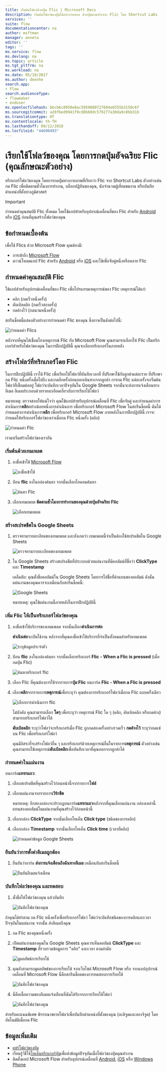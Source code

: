 ```yaml
---
title: เริ่มต้นโฟลว์ด้วยปุ่ม Flic | Microsoft Docs
description: เริ่มต้นโฟลว์ของปุ่มได้อย่างง่ายดาย ด้วยปุ่มตามจริงจาก Flic โดย Shortcut Labs
services: ''
suite: flow
documentationcenter: na
author: msftman
manager: anneta
editor: ''
tags: ''
ms.service: flow
ms.devlang: na
ms.topic: article
ms.tgt_pltfrm: na
ms.workload: na
ms.date: 05/19/2017
ms.author: deonhe
search.app:
- Flow
search.audienceType:
- flowmaker
- enduser
ms.openlocfilehash: bbcb6c8950e8ac5959880727604e0355b3150c6f
ms.sourcegitcommit: a20fbed9941f0cd8b69dc579277a30da9c8bb31b
ms.translationtype: HT
ms.contentlocale: th-TH
ms.lasthandoff: 09/12/2018
ms.locfileid: "44690493"
---
```

# <a name="run-your-flows-by-pressing-a-flic-smart-button-preview"></a>เรียกใช้โฟลว์ของคุณ โดยการกดปุ่มอัจฉริยะ Flic (คุณลักษณะตัวอย่าง)
ทริกเกอร์โฟลว์ของคุณ โดยการกดปุ่มทางกายภาพที่เรียกว่า Flic จาก Shortcut Labs ตัวอย่างเช่น กด Flic เพื่อติดตามชั่วโมงการทำงาน, บล็อกปฏิทินของคุณ, นับจำนวนผู้เยี่ยมชมงาน หรือบันทึกตำแหน่งที่ตั้งทางภูมิศาสตร์

> [!IMPORTANT]
> กำหนดค่าคุณสมบัติ Flic ทั้งหมด โดยใช้แอปสำหรับอุปกรณ์เคลื่อนที่ของ Flic สำหรับ [Android](https://play.google.com/store/apps/details?id=io.flic.app) หรือ [iOS](https://itunes.apple.com/us/app/flic-app/id977593793?ls=1&mt=8) ก่อนที่คุณสร้างโฟลว์ของคุณ
> 
> 

## <a name="prerequisites"></a>ข้อกำหนดเบื้องต้น
เพื่อใช้ Flics ด้วย Microsoft Flow คุณต้องมี:

* การเข้าถึง [Microsoft Flow](https://flow.microsoft.com)
* ดาวน์โหลดแอป Flic สำหรับ [Android](https://play.google.com/store/apps/details?id=io.flic.app) หรือ [iOS](https://itunes.apple.com/us/app/flic-app/id977593793?ls=1&mt=8) และใช้เพื่อจับคู่หนึ่งหรือหลาย Flic

## <a name="configure-flic-properties"></a>กำหนดค่าคุณสมบัติ Flic
ใช้แอปสำหรับอุปกรณ์เคลื่อนที่ของ Flic เพื่อโปรแกรมเหตุการณ์ของ Flic เหตุการณ์ได้แก่:

* คลิก (กดเร็วหนึ่งครั้ง)
* ดับเบิลคลิก (กดเร็วสองครั้ง)
* กดค้างไว้ (กดนานหนึ่งครั้ง)

สกรีนช็อตนี้แสดงตัวอย่างการกำหนดค่า Flic ของคุณ ซึ่งอาจเป็นดังต่อไปนี้:

![กำหนดค่า Flics](./media/flic-button-flows/configure-flic-actions.png)

หลังจากที่คุณได้เชื่อมโยงเหตุการณ์ Flic กับ Microsoft Flow คุณสามารถเลือกให้ Flic เป็นทริกเกอร์สำหรับโฟลว์ของคุณ ในการฝึกปฏิบัตินี้ คุณจะเลือกทริกเกอร์ในภายหลัง

## <a name="create-a-flow-thats-triggered-by-a-flic"></a>สร้างโฟลว์ที่ทริกเกอร์โดย Flic
ในการฝึกปฏิบัตินี้ เราใช้ Flic เพื่อเรียกใช้โฟลว์ที่บันทึกเวลาที่ ที่ปรึกษาใช้กับลูกค้าแต่ละราย ที่ปรึกษากด Flic หนึ่งครั้งเมื่อไปถึง และกดอีกครั้งก่อนออกเดินทางจากลูกค้า การกด Flic แต่ละครั้งจะเริ่มต้นโฟลว์ที่เชื่อมต่ออยู่ โฟลว์จะบันทึกเวลาปัจจุบันใน Google Sheets จากนั้นจะส่งการแจ้งเตือนทางอีเมล อีเมลประกอบด้วยรายละเอียดเกี่ยวกับการเรียกใช้โฟลว์

หมายเหตุ: ตรวจสอบให้แน่ใจว่า คุณใช้แอปสำหรับอุปกรณ์เคลื่อนที่ Flic เพื่อจับคู่ และกำหนดค่าการดำเนินการ**คลิก**อย่างน้อยหนึ่งการดำเนินการ เพื่อทริกเกอร์ Microsoft Flow ในสกรีนช็อตนี้ ฉันได้กำหนดค่าการดำเนินการ**คลิก** เพื่อทริกเกอร์ Microsoft Flow ภายหลังในการฝึกปฏิบัตินี้ เราจะกำหนดให้ทริกเกอร์โฟลว์ของเราเมื่อกด Flic หนึ่งครั้ง (คลิก)

   ![กำหนดค่า Flic](./media/flic-button-flows/flic-configured-for-flow.png)

เรามาเริ่มสร้างโฟลว์ของเรากัน

### <a name="start-with-a-template"></a>เริ่มต้นด้วยเทมเพลต
1. ลงชื่อเข้าใช้ [Microsoft Flow](https://flow.microsoft.com)
   
    ![ลงชื่อเข้าใช้](./media/flic-button-flows/sign-into-flow.png)
2. ป้อน **flic** ลงในกล่องค้นหา จากนั้นเลือกไอคอนค้นหา
   
    ![ค้นหา Flic](./media/flic-button-flows/search-flic.png)
3. เลือกเทมเพลต **ติดตามชั่วโมงการทำงานของคุณด้วยปุ่มอัจฉริยะ Flic**
   
    ![เลือกเทมเพลต](./media/flic-button-flows/flic-templates.png)

### <a name="create-a-spreadsheet-in-google-sheets"></a>สร้างสเปรดชีตใน Google Sheets
1. ตรวจทานรายละเอียดของเทมเพลต และสังเกตว่า เทมเพลตนี้จำเป็นต้องใช้สเปรดชีตใน Google Sheets
   
   ![ตรวจทานรายละเอียดของเทมเพลต](./media/flic-button-flows/flic-template-details.png)
2. ใน Google Sheets สร้างสเปรดชีตที่ประกอบด้วยแผ่นงานที่มีคอลัมน์ที่ชื่อว่า **ClickType** และ **Timestamp**
   
      เคล็ดลับ: คุณตั้งชื่อคอลัมน์ใน Google Sheets โดยการใส่ชื่อที่ด้านบนของคอลัมน์ ดังนั้น แผ่นงานของคุณควรจะเหมือนกับสกรีนช็อตนี้:
   
   ![Google Sheets](./media/flic-button-flows/flic-google-sheet.png)
   
   หมายเหตุ: คุณใช้แผ่นงานนี้ภายหลังในการฝึกปฏิบัตินี้

### <a name="add-the-flic-trigger-to-your-flow"></a>เพิ่ม Flic ให้เป็นทริกเกอร์โฟลว์ของคุณ
1. ลงชื่อเข้าใช้บริการของเทมเพลต จากนั้นเลือก**ดำเนินการต่อ**
   
     **ดำเนินต่อ**จะเปิดใช้งาน หลังจากที่คุณลงชื่อเข้าใช้บริการที่จำเป็นทั้งหมดสำหรับเทมเพลต
   
    ![ระบุข้อมูลประจำตัว](./media/flic-button-flows/flic-template-services-sign-in.png)
2. ป้อน **flic** ลงในกล่องค้นหา จากนั้นเลือกทริกเกอร์ **Flic - When a Flic is pressed** (เมื่อกดปุ่ม Flic)
   
    ![ค้นหาทริกเกอร์ flic](./media/flic-button-flows/flic-search-trigger.png)
3. เลือก Flic ที่คุณต้องการใช้จากรายการ**ปุ่ม Flic** บนการ์ด **Flic - When a Flic is pressed**
4. เลือก**คลิก**จากรายการ**เหตุการณ์**เพื่อระบุว่า คุณต้องการทริกเกอร์โฟลว์เมื่อกด Flic แบบครั้งเดียว
   
    ![เลือกการดำเนินการ flic](./media/flic-button-flows/select-flic.png)
   
   ไม่บังคับ คุณสามารถเลือก **ใดๆ** เพื่อระบุว่า เหตุการณ์ Flic ใด ๆ (คลิก, ดับเบิลคลิก หรือกดค้าง) สามารถทริกเกอร์โฟลว์ได้
   
   **ดับเบิลคลิก** ระบุว่าโฟลว์จะทริกเกอร์เมื่อ Flic ถูกกดสองครั้งอย่างรวดเร็ว **กดค้างไว้** ระบุว่ากดแช่บน Flic เพื่อทริกเกอร์โฟลว์
   
   คุณมีอิสระที่จะสร้างโฟลว์อื่น ๆ และทริกเกอร์ด้วยเหตุการณ์อื่นในรายการ**เหตุการณ์** ตัวอย่างเช่น คุณสามารถใช้เหตุการณ์**ดับเบิลคลิก**เพื่อบันทึกเวลาที่คุณออกจากลูกค้าได้

### <a name="configure-the-sheet"></a>กำหนดค่าในแผ่นงาน
   บนการ์ด**แทรกแถว**:

1. เลือกสเปรดชีตที่คุณสร้างไว้ก่อนหน้านี้จากรายการ**ไฟล์**
2. เลือกแผ่นงานจากรายการ**เวิร์กชีต**
   
   หมายเหตุ: อีกสองกล่องจะปรากฏบนการ์ด**แทรกแถว**หลังจากที่คุณเลือกแผ่นงาน กล่องเหล่านี้แทนสองคอลัมน์ในแผ่นงานที่คุณสร้างไว้ก่อนหน้านี้
3. เลือกกล่อง **ClickType** จากนั้นเลือกโทเค็น **Click type** (ชนิดของการคลิก)
4. เลือกกล่อง **Timestamp** จากนั้นเลือกโทเค็น **Click time** (เวลาที่คลิก)
   
    ![กำหนดค่าข้อมูล Google Sheets](./media/flic-button-flows/flick-insert-row-card.png)

### <a name="confirm-the-email-settings-are-correct"></a>ยืนยันว่าการตั้งค่าอีเมลถูกต้อง
1. ยืนยันว่าการ์ด **ส่งการแจ้งเตือนถึงฉันทางอีเมล** เหมือนกับสกรีนช็อตนี้
   
    ![ยืนยันอีเมลแจ้งเตือน](./media/flic-button-flows/email-settings.png)

### <a name="save-your-flow-and-test-it"></a>บันทึกโฟลว์ของคุณ และทดสอบ
1. ตั้งชื่อให้โฟลว์ของคุณ แล้วบันทึก
   
    ![บันทึกโฟลว์ของคุณ](./media/flic-button-flows/save.png)

ถ้าคุณได้ทำตาม กด Flic หนึ่งครั้งเพื่อทริกเกอร์โฟลว์ โฟลว์จะบันทึกชนิดของการคลิกและเวลาปัจจุบันในแผ่นงาน จากนั้น ส่งอีเมลถึงคุณ

1. กด Flic ของคุณหนึ่งครั้ง
2. เปิดแผ่นงานของคุณใน Google Sheets คุณควรเห็นคอลัมน์ **ClickType** และ **Timestamp** ที่รวบรวมข้อมูลการ "คลิก" และเวลา ตามลำดับ
   
    ![ดูผลลัพธ์การเรียกใช้](./media/flic-button-flows/flic-google-sheet-after-run.png)
3. คุณยังสามารถดูผลลัพธ์ของการเรียกใช้ จากเว็บไซต์ Microsoft Flow หรือ จากแอปอุปกรณ์เคลื่อนที่ Microsoft Flow นี่คือสกรีนช็อตของการทดสอบการเรียกใช้
   
    ![บันทึกโฟลว์ของคุณ](./media/flic-button-flows/flic-test-run-results-portal.png)
4. นี่คือเนื้อความของอีเมลแจ้งเตือนที่ฉันได้รับจากการเรียกใช้โฟลว์
   
    ![บันทึกโฟลว์ของคุณ](./media/flic-button-flows/flic-email-body.png)

สำหรับคะแนนพิเศษ พิจารณาขยายโฟลว์เพื่อบันทึกตำแหน่งที่ตั้งของคุณ (ละติจูดและลองจิจูด) โดยอัตโนมัติเมื่อกด Flic

## <a name="more-information"></a>ข้อมูลเพิ่มเติม
* [แชร์โฟลว์ของปุ่ม](share-buttons.md)
* เรียนรู้วิธีใช้[โทเค็นทริกเกอร์ปุ่ม](introduction-to-button-trigger-tokens.md)เพื่อส่งข้อมูลปัจจุบันเมื่อโฟลว์ของปุ่มคุณทำงาน
* ติดตั้งแอป Microsoft Flow สำหรับอุปกรณ์เคลื่อนที่ [Android](https://aka.ms/flowmobiledocsandroid), [iOS](https://aka.ms/flowmobiledocsios) หรือ [Windows Phone](https://aka.ms/flowmobilewindows)

